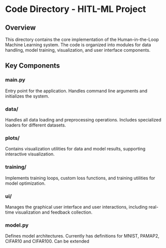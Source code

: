 # Code Directory - HITL-ML Project

## Overview
This directory contains the core implementation of the Human-in-the-Loop Machine Learning system. The code is organized into modules for data handling, model training, visualization, and user interface components.

## Key Components

### main.py
Entry point for the application. Handles command line arguments and initializes the system.

### data/
Handles all data loading and preprocessing operations. Includes specialized loaders for different datasets.

### plots/
Contains visualization utilities for data and model results, supporting interactive visualization.

### training/
Implements training loops, custom loss functions, and training utilities for model optimization.

### ui/
Manages the graphical user interface and user interactions, including real-time visualization and feedback collection.

### model.py
Defines model architectures. Currently has definitions for MNIST, PAMAP2, CIFAR10 and CIFAR100. Can be extended
